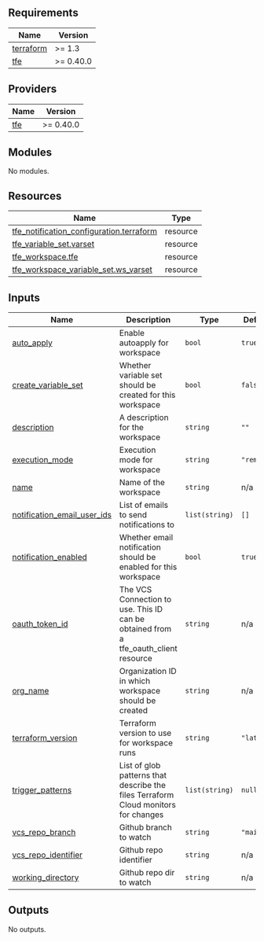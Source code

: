 <!-- BEGINNING OF PRE-COMMIT-TERRAFORM DOCS HOOK -->
## Requirements

| Name | Version  |
|------|----------|
| <a name="requirement_terraform"></a> [terraform](#requirement\_terraform) | >= 1.3   |
| <a name="requirement_tfe"></a> [tfe](#requirement\_tfe) | >= 0.40.0 |

## Providers

| Name | Version   |
|------|-----------|
| <a name="provider_tfe"></a> [tfe](#provider\_tfe) | >= 0.40.0 |

## Modules

No modules.

## Resources

| Name | Type |
|------|------|
| [tfe_notification_configuration.terraform](https://registry.terraform.io/providers/hashicorp/tfe/latest/docs/resources/notification_configuration) | resource |
| [tfe_variable_set.varset](https://registry.terraform.io/providers/hashicorp/tfe/latest/docs/resources/variable_set) | resource |
| [tfe_workspace.tfe](https://registry.terraform.io/providers/hashicorp/tfe/latest/docs/resources/workspace) | resource |
| [tfe_workspace_variable_set.ws_varset](https://registry.terraform.io/providers/hashicorp/tfe/latest/docs/resources/workspace_variable_set) | resource |

## Inputs

| Name | Description | Type | Default | Required |
|------|-------------|------|---------|:--------:|
| <a name="input_auto_apply"></a> [auto\_apply](#input\_auto\_apply) | Enable autoapply for workspace | `bool` | `true` | no |
| <a name="input_create_variable_set"></a> [create\_variable\_set](#input\_create\_variable\_set) | Whether variable set should be created for this workspace | `bool` | `false` | no |
| <a name="input_description"></a> [description](#input\_description) | A description for the workspace | `string` | `""` | no |
| <a name="input_execution_mode"></a> [execution\_mode](#input\_execution\_mode) | Execution mode for workspace | `string` | `"remote"` | no |
| <a name="input_name"></a> [name](#input\_name) | Name of the workspace | `string` | n/a | yes |
| <a name="input_notification_email_user_ids"></a> [notification\_email\_user\_ids](#input\_notification\_email\_user\_ids) | List of emails to send notifications to | `list(string)` | `[]` | no |
| <a name="input_notification_enabled"></a> [notification\_enabled](#input\_notification\_enabled) | Whether email notification should be enabled for this workspace | `bool` | `true` | no |
| <a name="input_oauth_token_id"></a> [oauth\_token\_id](#input\_oauth\_token\_id) | The VCS Connection to use. This ID can be obtained from a tfe\_oauth\_client resource | `string` | n/a | yes |
| <a name="input_org_name"></a> [org\_name](#input\_org\_name) | Organization ID in which workspace should be created | `string` | n/a | yes |
| <a name="input_terraform_version"></a> [terraform\_version](#input\_terraform\_version) | Terraform version to use for workspace runs | `string` | `"latest"` | no |
| <a name="input_trigger_patterns"></a> [trigger\_patterns](#input\_trigger\_patterns) | List of glob patterns that describe the files Terraform Cloud monitors for changes | `list(string)` | `null` | no |
| <a name="input_vcs_repo_branch"></a> [vcs\_repo\_branch](#input\_vcs\_repo\_branch) | Github branch to watch | `string` | `"main"` | no |
| <a name="input_vcs_repo_identifier"></a> [vcs\_repo\_identifier](#input\_vcs\_repo\_identifier) | Github repo identifier | `string` | n/a | yes |
| <a name="input_working_directory"></a> [working\_directory](#input\_working\_directory) | Github repo dir to watch | `string` | n/a | yes |

## Outputs

No outputs.
<!-- END OF PRE-COMMIT-TERRAFORM DOCS HOOK -->